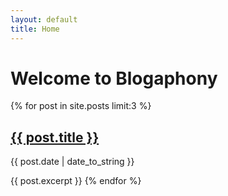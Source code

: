 ```yaml
---
layout: default
title: Home
---
```


# Welcome to Blogaphony

{% for post in site.posts limit:3 %}
  <h2><a href="{{ post.url }}">{{ post.title }}</a></h2>
  <p>{{ post.date | date_to_string }}</p>
  {{ post.excerpt }}
{% endfor %}
